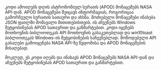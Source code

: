 კოდი ამოიღებს დღის ასტრონომიულ სურათს (APOD) მონაცემებს NASA API-დან. APOD მონაცემები შეიცავს ინფორმაციას, 
როგორიცაა გამორჩეული სურათის სათაური და ახსნა. მოძიებული მონაცემები ინახება JSON ფაილში მომავალი მითითებისთვის. 
ის აჩვენებს Windows შეტყობინებას APOD სათაურით და განმარტებით. კოდი იყენებს მოთხოვნის ბიბლიოთეკას API მოთხოვნის 
გასაკეთებლად და win10toast ბიბლიოთეკას Windows-ის შეტყობინების საჩვენებლად. მოწოდებული API გასაღები გამოიყენება 
NASA API-ზე წვდომისა და APOD მონაცემების მისაღებად.

მოკლედ, ეს კოდი იღებს და ინახავს APOD მონაცემებს NASA API-დან და აჩვენებს შეტყობინებას APOD სათაურით და განმარტებით.
